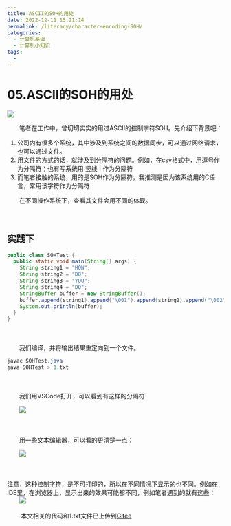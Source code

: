 ```yaml
---
title: ASCII的SOH的用处
date: 2022-12-11 15:21:14
permalink: /literacy/character-encoding-SOH/
categories:
  - 计算机基础
  - 计算机小知识
tags:
  - 
---
```

# 05.ASCII的SOH的用处


![](https://image.peterjxl.com//blog/4.2b.png)

　　笔者在工作中，曾切切实实的用过ASCII的控制字符SOH。先介绍下背景吧：

1. 公司内有很多个系统，其中涉及到系统之间的数据同步，可以通过网络请求，也可以通过文件。
2. 用文件的方式的话，就涉及到分隔符的问题。例如，在csv格式中，用逗号作为分隔符；也有写系统用 竖线 |   作为分隔符
3. 而笔者接触的系统，用的是SOH作为分隔符，我推测是因为该系统用的C语言，常用该字符作为分隔符

　　在不同操作系统下，查看其文件会用不同的体现。

　　‍
<!-- more -->
## 实践下

```java
public class SOHTest {
  public static void main(String[] args) {
    String string1 = "HOW";
    String string2 = "DO";
    String string3 = "YOU";
    String string4 = "DO";
    StringBuffer buffer = new StringBuffer();
    buffer.append(string1).append("\001").append(string2).append("\002").append(string3).append("\003").append(string4);
    System.out.println(buffer);
  }
}
```

　　​

　　我们编译，并将输出结果重定向到一个文件。

```java
javac SOHTest.java
java SOHTest > 1.txt
```

　　‍

　　我们用VSCode打开，可以看到有这样的分隔符

　　​![](https://image.peterjxl.com/blog/image-20221211111655-w7l1h7a.png)​

　　‍

　　用一些文本编辑器，可以看的更清楚一点：

　　​![](https://image.peterjxl.com/blog/image-20221211112656-40i5mol.png)​

　　‍

注意，这种控制字符，是不可打印的，所以在不同情况下显示的也不同。例如在IDE里，在浏览器上，显示出来的效果可能都不同，例如笔者遇到的就有这些：
　　​![](https://image.peterjxl.com/blog/image-20221211112913-3d3vg07.png)​

　　‍
本文相关的代码和1.txt文件已上传到[Gitee](https://gitee.com/peterjxl/LearnJava/tree/master/01.JavaSE/05.OOP/15.character])